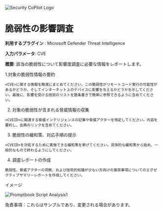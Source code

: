 
![Security CoPilot Logo](https://github.com/ninjyanaka/Copilot-For-Security/blob/main/Promptbook%20samples/ic_fluent_copilot_64_64%402x.png)  
# 脆弱性の影響調査

**利用するプラグイン** : Microsoft Defender Threat Intelligence

**入力パラメータ**: CVE

**概要**: 該当の脆弱性について影響度調査に必要な情報をレポートします。

1.対象の脆弱性情報の要約
 ```
<CVE>に関する情報を簡潔にまとめてください。この脆弱性がリモートコード実行の可能性があるかどうか、そしてインターネット上のデバイスに影響を与えるかどうかを示してください。最後に、影響を受ける技術のリストを箇条書きで簡単に参照できるように含めてください。
 ```
2. 対象の脆弱性が含まれる脅威情報の収集
 ```
<CVEID>に関連する脅威インテリジェンスの記事や脅威アクターを特定してください。内容を要約し、出典のリンクを含めてください。
 ```
3. 脆弱性の緩和策、対応手順の提示
 ```
<CVEID>を対処するために実施できる緩和策を挙げてください。具体的な緩和策から始め、一般的なもので終わるようにしてください。
 ```
4. 調査レポートの作成
```
脆弱性、脅威アクターの洞察、および技術的知識が少ない方向けの推奨事項についてのエグゼクティブサマリーレポートを作成してください。
```

イメージ

![Promptbook Script Analysis1](https://github.com/ninjyanaka/Copilot-For-Security/blob/main/Promptbook%20samples/Vulnerability%20impact%20assessment.png)

免責事項：これらはサンプルであり、変更される場合があります。
